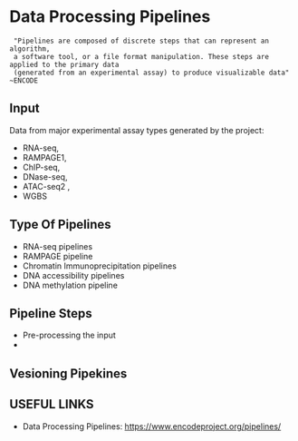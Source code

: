 # Data Processing Pipelines

```
 "Pipelines are composed of discrete steps that can represent an algorithm, 
 a software tool, or a file format manipulation. These steps are applied to the primary data
 (generated from an experimental assay) to produce visualizable data" ~ENCODE
 ```
 ## Input
 Data from major experimental assay types generated by the project: 
 * RNA-seq, 
 * RAMPAGE1, 
 * ChIP-seq, 
 * DNase-seq, 
 * ATAC-seq2 ,
 * WGBS
 
 ## Type Of Pipelines
 
 * RNA-seq pipelines
 * RAMPAGE pipeline
 * Chromatin Immunoprecipitation pipelines 
 * DNA accessibility pipelines
 * DNA methylation pipeline
 
 ## Pipeline Steps
 * Pre-processing the input
 * 
 ## Vesioning Pipekines
 
 ## USEFUL LINKS
 * Data Processing Pipelines: https://www.encodeproject.org/pipelines/
